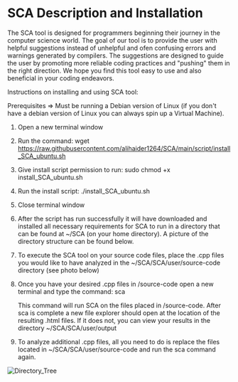 # SCA Description and Installation

The SCA tool is designed for programmers beginning their journey in the computer science world. The goal
of our tool is to provide the user with helpful suggestions instead of unhelpful and ofen confusing errors
and warnings generated by compilers. The suggestions are designed to guide the user by promoting more 
reliable coding practices and "pushing" them in the right direction. We hope you find this tool easy 
to use and also beneficial in your coding endeavors.

Instructions on installing and using SCA tool:

Prerequisites => Must be running a Debian version of Linux 
                 (if you don't have a debian version of Linux you can always spin up a Virtual Machine).

1. Open a new terminal window
2. Run the command: wget https://raw.githubusercontent.com/alihaider1264/SCA/main/script/install_SCA_ubuntu.sh
3. Give install script permission to run: sudo chmod +x install_SCA_ubuntu.sh
4. Run the install script: ./install_SCA_ubuntu.sh
5. Close terminal window
6. After the script has run successfully it will have downloaded and installed all necessary requirements for
   SCA to run in a directory that can be found at ~/SCA (on your home directory). A picture of the directory
   structure can be found below.
7. To execute the SCA tool on your source code files, place the .cpp files you would like to have analyzed
   in the ~/SCA/SCA/user/source-code directory (see photo below)
8. Once you have your desired .cpp files in /source-code open a new terminal and type the command: sca

   This command will run SCA on the files placed in /source-code. After sca is complete a new file explorer
   should open at the location of the resulting .html files. If it does not, you can view your results in 
   the directory ~/SCA/SCA/user/output
9. To analyze additional .cpp files, all you need to do is replace the files located in ~/SCA/SCA/user/source-code
   and run the sca command again.

![Directory_Tree](https://user-images.githubusercontent.com/64028736/140849179-40abb7ef-75b9-4ca8-b878-4b4665f5fedd.JPG)



